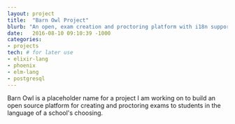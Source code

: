 ```yaml
---
layout: project
title:  "Barn Owl Project"
blurb: "An open, exam creation and proctoring platform with i18n support."
date:   2016-08-10 09:10:39 -1000
categories:
- projects
tech: # for later use
- elixir-lang
- phoenix
- elm-lang
- postgresql
---
```


Barn Owl is a placeholder name for a project I am working on to build an open source platform for creating and proctoring exams to students in the language of a school's choosing.

